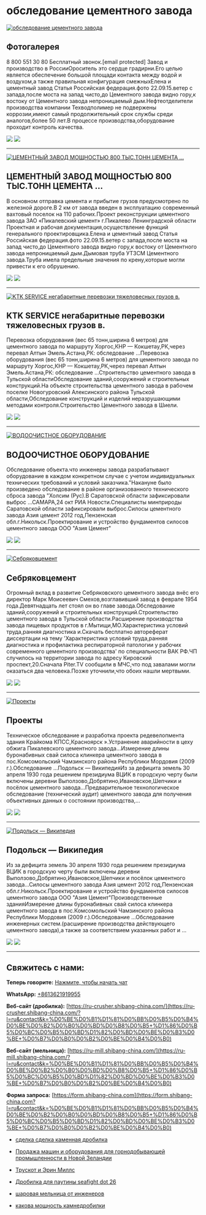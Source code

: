 # обследование цементного завода

<a href="https://swt.shibang-china.com/?l=ru&img&k=%D0%BE%D0%B1%D1%81%D0%BB%D0%B5%D0%B4%D0%BE%D0%B2%D0%B0%D0%BD%D0%B8%D0%B5+%D1%86%D0%B5%D0%BC%D0%B5%D0%BD%D1%82%D0%BD%D0%BE%D0%B3%D0%BE+%D0%B7%D0%B0%D0%B2%D0%BE%D0%B4%D0%B0" target="_blank">![обследование цементного завода](http://static.shibang-china.com/all-800x300/470.jpg)</a>

## Фотогалерея
8 800 551 30 80 Бесплатный звонок.[email protected] Завод и производство в РоссииОроситель это сердце градирни.Его целью является обеспечение большой площади контакта между водой и воздухом,а также правильная конфигурация смежныхЕлена и цементный завод Статья Российская федерация.фото 22.09.15.ветер с запада,после моста на запад чисто,до Цементного завода видно гору,к востоку от Цементного завода непроницаемый дым.Нефтеотделители производства компании Техводполимер не подвержены коррозии,имеют самый продолжительный срок службы среди аналогов,более 50 лет.В процессе производства,оборудование проходит контроль качества.


<a href="https://whatsapp.shibangsoft.com/WhatsApp.php" target="_blank" title="WhatsApp">![](http://static.shibang-china.com/icon/whatsapp.png)</a> <a href="https://swt.shibang-china.com/?l=ru&icon&k=%D0%BE%D0%B1%D1%81%D0%BB%D0%B5%D0%B4%D0%BE%D0%B2%D0%B0%D0%BD%D0%B8%D0%B5+%D1%86%D0%B5%D0%BC%D0%B5%D0%BD%D1%82%D0%BD%D0%BE%D0%B3%D0%BE+%D0%B7%D0%B0%D0%B2%D0%BE%D0%B4%D0%B0" target="_blank">![](http://static.shibang-china.com/icon/chat-ru.png)</a>

---

<a href="https://swt.shibang-china.com/?l=ru&img&k=%D0%BE%D0%B1%D1%81%D0%BB%D0%B5%D0%B4%D0%BE%D0%B2%D0%B0%D0%BD%D0%B8%D0%B5+%D1%86%D0%B5%D0%BC%D0%B5%D0%BD%D1%82%D0%BD%D0%BE%D0%B3%D0%BE+%D0%B7%D0%B0%D0%B2%D0%BE%D0%B4%D0%B0" target="_blank">![ЦЕМЕНТНЫЙ ЗАВОД МОЩНОСТЬЮ 800 ТЫС.ТОНН ЦЕМЕНТА …](http://static.shibang-china.com/all-800x300/170.jpg)</a>

## ЦЕМЕНТНЫЙ ЗАВОД МОЩНОСТЬЮ 800 ТЫС.ТОНН ЦЕМЕНТА …
В основном отправка цемента и прибытие грузов предусмотрено по железной дороге.В 2 км от завода введен в эксплуатацию современный вахтовый поселок на 110 рабочих.Проект реконструкции цементного завода ЗАО &#171;Пикалевский цемент&#187; г.Пикалево Ленинградской области Проектная и рабочая документация,осуществление функций генерального проектировщика.Елена и цементный завод Статья Российская федерация.фото 22.09.15.ветер с запада,после моста на запад чисто,до Цементного завода видно гору,к востоку от Цементного завода непроницаемый дым.Дымовая труба УТЗСМ Цементного завода.Труба имела предельные значения по крену,которые могли привести к его обрушению.


<a href="https://whatsapp.shibangsoft.com/WhatsApp.php" target="_blank" title="WhatsApp">![](http://static.shibang-china.com/icon/whatsapp.png)</a> <a href="https://swt.shibang-china.com/?l=ru&icon&k=%D0%BE%D0%B1%D1%81%D0%BB%D0%B5%D0%B4%D0%BE%D0%B2%D0%B0%D0%BD%D0%B8%D0%B5+%D1%86%D0%B5%D0%BC%D0%B5%D0%BD%D1%82%D0%BD%D0%BE%D0%B3%D0%BE+%D0%B7%D0%B0%D0%B2%D0%BE%D0%B4%D0%B0" target="_blank">![](http://static.shibang-china.com/icon/chat-ru.png)</a>

---

<a href="https://swt.shibang-china.com/?l=ru&img&k=%D0%BE%D0%B1%D1%81%D0%BB%D0%B5%D0%B4%D0%BE%D0%B2%D0%B0%D0%BD%D0%B8%D0%B5+%D1%86%D0%B5%D0%BC%D0%B5%D0%BD%D1%82%D0%BD%D0%BE%D0%B3%D0%BE+%D0%B7%D0%B0%D0%B2%D0%BE%D0%B4%D0%B0" target="_blank">![KTK SERVICE негабаритные перевозки тяжеловесных грузов в.](http://static.shibang-china.com/all-800x300/309.jpg)</a>

## KTK SERVICE негабаритные перевозки тяжеловесных грузов в.
Перевозка оборудования (вес 65 тонн,ширина 6 метров) для цементного завода по маршруту Хоргос,КНР — Кокшетау,РК,через перевал Алтын Эмель.Астана,РК: обследование …Перевозка оборудования (вес 65 тонн,ширина 6 метров) для цементного завода по маршруту Хоргос,КНР — Кокшетау,РК,через перевал Алтын Эмель.Астана,РК: обследование …Строительство цементного завода в Тульской областиОбследование зданий,сооружений и строительных конструкций.На объекте строительства цементного завода в рабочем поселке Новогуровский Алексинского района Тульской области,Обследование конструкций и изделий неразрушающими методами контроля.Строительство Цементного завода в Шиели.


<a href="https://whatsapp.shibangsoft.com/WhatsApp.php" target="_blank" title="WhatsApp">![](http://static.shibang-china.com/icon/whatsapp.png)</a> <a href="https://swt.shibang-china.com/?l=ru&icon&k=%D0%BE%D0%B1%D1%81%D0%BB%D0%B5%D0%B4%D0%BE%D0%B2%D0%B0%D0%BD%D0%B8%D0%B5+%D1%86%D0%B5%D0%BC%D0%B5%D0%BD%D1%82%D0%BD%D0%BE%D0%B3%D0%BE+%D0%B7%D0%B0%D0%B2%D0%BE%D0%B4%D0%B0" target="_blank">![](http://static.shibang-china.com/icon/chat-ru.png)</a>

---

<a href="https://swt.shibang-china.com/?l=ru&img&k=%D0%BE%D0%B1%D1%81%D0%BB%D0%B5%D0%B4%D0%BE%D0%B2%D0%B0%D0%BD%D0%B8%D0%B5+%D1%86%D0%B5%D0%BC%D0%B5%D0%BD%D1%82%D0%BD%D0%BE%D0%B3%D0%BE+%D0%B7%D0%B0%D0%B2%D0%BE%D0%B4%D0%B0" target="_blank">![ВОДООЧИСТНОЕ ОБОРУДОВАНИЕ](http://static.shibang-china.com/all-800x300/581.jpg)</a>

## ВОДООЧИСТНОЕ ОБОРУДОВАНИЕ
Обследование объекта.что инженеры завода разрабатывают оборудование в каждом конкретном случае с учетом индивидуальных технических требований и условий заказчика.&quot;Накануне было произведено обследование в районе организованного технического сброса завода &quot;Холсим (Рус).В Саратовской области зафиксировали выброс …САМАРА,24 окт РИА Новости.Специалисты минприроды Саратовской области зафиксировали выброс.Силосы цементного завода Азия цемент 2012 год,Пензенская обл.г.Никольск.Проектирование и устройство фундаментов силосов цементного завода ООО &quot;Азия Цемент&quot;


<a href="https://whatsapp.shibangsoft.com/WhatsApp.php" target="_blank" title="WhatsApp">![](http://static.shibang-china.com/icon/whatsapp.png)</a> <a href="https://swt.shibang-china.com/?l=ru&icon&k=%D0%BE%D0%B1%D1%81%D0%BB%D0%B5%D0%B4%D0%BE%D0%B2%D0%B0%D0%BD%D0%B8%D0%B5+%D1%86%D0%B5%D0%BC%D0%B5%D0%BD%D1%82%D0%BD%D0%BE%D0%B3%D0%BE+%D0%B7%D0%B0%D0%B2%D0%BE%D0%B4%D0%B0" target="_blank">![](http://static.shibang-china.com/icon/chat-ru.png)</a>

---

<a href="https://swt.shibang-china.com/?l=ru&img&k=%D0%BE%D0%B1%D1%81%D0%BB%D0%B5%D0%B4%D0%BE%D0%B2%D0%B0%D0%BD%D0%B8%D0%B5+%D1%86%D0%B5%D0%BC%D0%B5%D0%BD%D1%82%D0%BD%D0%BE%D0%B3%D0%BE+%D0%B7%D0%B0%D0%B2%D0%BE%D0%B4%D0%B0" target="_blank">![Себряковцемент](http://static.shibang-china.com/all-800x300/861.jpg)</a>

## Себряковцемент
Огромный вклад в развитие Себряковского цементного завода внёс его директор Марк Моисеевич Смехов,возглавивший завод в феврале 1954 года.Девятнадцать лет стоял он во главе завода.Обследование зданий,сооружений и строительных конструкций.Строительство цементного завода в Тульской области.Расширение производства завода пищевых продуктов в г.Мытищи,МО.Характеристика условий труда,ранняя диагностика и.Скачать бесплатно автореферат диссертации на тему 'Характеристика условий труда,ранняя диагностика и профилактика респираторной патологии у рабочих современного цементного производства' по специальности ВАК РФ.ЧП случилось на территории завода по адресу Кировский проспект,20.Сначала Piter.TV сообщили в МЧС,что под завалами могли оказаться два человека.Позже уточнили,что обоих нашли мертвыми.


<a href="https://whatsapp.shibangsoft.com/WhatsApp.php" target="_blank" title="WhatsApp">![](http://static.shibang-china.com/icon/whatsapp.png)</a> <a href="https://swt.shibang-china.com/?l=ru&icon&k=%D0%BE%D0%B1%D1%81%D0%BB%D0%B5%D0%B4%D0%BE%D0%B2%D0%B0%D0%BD%D0%B8%D0%B5+%D1%86%D0%B5%D0%BC%D0%B5%D0%BD%D1%82%D0%BD%D0%BE%D0%B3%D0%BE+%D0%B7%D0%B0%D0%B2%D0%BE%D0%B4%D0%B0" target="_blank">![](http://static.shibang-china.com/icon/chat-ru.png)</a>

---

<a href="https://swt.shibang-china.com/?l=ru&img&k=%D0%BE%D0%B1%D1%81%D0%BB%D0%B5%D0%B4%D0%BE%D0%B2%D0%B0%D0%BD%D0%B8%D0%B5+%D1%86%D0%B5%D0%BC%D0%B5%D0%BD%D1%82%D0%BD%D0%BE%D0%B3%D0%BE+%D0%B7%D0%B0%D0%B2%D0%BE%D0%B4%D0%B0" target="_blank">![Проекты](http://static.shibang-china.com/all-800x300/1116.jpg)</a>

## Проекты
Техническое обследование и разработка проекта редевелопмента здания Крайкома КПСС,Красноярск &#187;.Устранение аварийности в цеху обжига Пикалевского цементного завода…Измерение длины буронабивных свай силоса клинкера цементного завода в пос.Комсомольский Чамзинского района Республики Мордовия (2009 г.).Обследование …Подольск — ВикипедияИз за дефицита земель 30 апреля 1930 года решением президиума ВЦИК в городскую черту были включены деревни Выползово,Добрятино,Ивановское,Шепчики и посёлок цементного завода…Предварительное технологическое обследование (технический аудит) цементного завода для получения объективных данных о состоянии производства,…


<a href="https://whatsapp.shibangsoft.com/WhatsApp.php" target="_blank" title="WhatsApp">![](http://static.shibang-china.com/icon/whatsapp.png)</a> <a href="https://swt.shibang-china.com/?l=ru&icon&k=%D0%BE%D0%B1%D1%81%D0%BB%D0%B5%D0%B4%D0%BE%D0%B2%D0%B0%D0%BD%D0%B8%D0%B5+%D1%86%D0%B5%D0%BC%D0%B5%D0%BD%D1%82%D0%BD%D0%BE%D0%B3%D0%BE+%D0%B7%D0%B0%D0%B2%D0%BE%D0%B4%D0%B0" target="_blank">![](http://static.shibang-china.com/icon/chat-ru.png)</a>

---

<a href="https://swt.shibang-china.com/?l=ru&img&k=%D0%BE%D0%B1%D1%81%D0%BB%D0%B5%D0%B4%D0%BE%D0%B2%D0%B0%D0%BD%D0%B8%D0%B5+%D1%86%D0%B5%D0%BC%D0%B5%D0%BD%D1%82%D0%BD%D0%BE%D0%B3%D0%BE+%D0%B7%D0%B0%D0%B2%D0%BE%D0%B4%D0%B0" target="_blank">![Подольск — Википедия](http://static.shibang-china.com/all-800x300/629.jpg)</a>

## Подольск — Википедия
Из за дефицита земель 30 апреля 1930 года решением президиума ВЦИК в городскую черту были включены деревни Выползово,Добрятино,Ивановское,Шепчики и посёлок цементного завода…Силосы цементного завода Азия цемент 2012 год,Пензенская обл.г.Никольск.Проектирование и устройство фундаментов силосов цементного завода ООО &quot;Азия Цемент&quot;Производственные зданияИзмерение длины буронабивных свай силоса клинкера цементного завода в пос.Комсомольский Чамзинского района Республики Мордовия (2009 г.).Обследование …Обследование инженерных систем.(расширение производства действующего цементного завода),а также за соответствием указанных работ и …


<a href="https://whatsapp.shibangsoft.com/WhatsApp.php" target="_blank" title="WhatsApp">![](http://static.shibang-china.com/icon/whatsapp.png)</a> <a href="https://swt.shibang-china.com/?l=ru&icon&k=%D0%BE%D0%B1%D1%81%D0%BB%D0%B5%D0%B4%D0%BE%D0%B2%D0%B0%D0%BD%D0%B8%D0%B5+%D1%86%D0%B5%D0%BC%D0%B5%D0%BD%D1%82%D0%BD%D0%BE%D0%B3%D0%BE+%D0%B7%D0%B0%D0%B2%D0%BE%D0%B4%D0%B0" target="_blank">![](http://static.shibang-china.com/icon/chat-ru.png)</a>

---
## Свяжитесь с нами:

**Теперь говорите:** [Нажмите, чтобы начать чат](https://swt.shibang-china.com?l=ru&contact&k=%D0%BE%D0%B1%D1%81%D0%BB%D0%B5%D0%B4%D0%BE%D0%B2%D0%B0%D0%BD%D0%B8%D0%B5+%D1%86%D0%B5%D0%BC%D0%B5%D0%BD%D1%82%D0%BD%D0%BE%D0%B3%D0%BE+%D0%B7%D0%B0%D0%B2%D0%BE%D0%B4%D0%B0)

**WhatsApp:**  [+8613621919955](https://whatsapp.shibangsoft.com/WhatsApp.php)

**Веб-сайт (дробилка):** [https://ru-crusher.shibang-china.com/](https://ru-crusher.shibang-china.com/?l=ru&contact&k=%D0%BE%D0%B1%D1%81%D0%BB%D0%B5%D0%B4%D0%BE%D0%B2%D0%B0%D0%BD%D0%B8%D0%B5+%D1%86%D0%B5%D0%BC%D0%B5%D0%BD%D1%82%D0%BD%D0%BE%D0%B3%D0%BE+%D0%B7%D0%B0%D0%B2%D0%BE%D0%B4%D0%B0)

**Веб-сайт (мельница):** [https://ru-mill.shibang-china.com/](https://ru-mill.shibang-china.com/?l=ru&contact&k=%D0%BE%D0%B1%D1%81%D0%BB%D0%B5%D0%B4%D0%BE%D0%B2%D0%B0%D0%BD%D0%B8%D0%B5+%D1%86%D0%B5%D0%BC%D0%B5%D0%BD%D1%82%D0%BD%D0%BE%D0%B3%D0%BE+%D0%B7%D0%B0%D0%B2%D0%BE%D0%B4%D0%B0)

**Форма запроса:** [https://form.shibang-china.com](https://form.shibang-china.com?l=ru&contact&k=%D0%BE%D0%B1%D1%81%D0%BB%D0%B5%D0%B4%D0%BE%D0%B2%D0%B0%D0%BD%D0%B8%D0%B5+%D1%86%D0%B5%D0%BC%D0%B5%D0%BD%D1%82%D0%BD%D0%BE%D0%B3%D0%BE+%D0%B7%D0%B0%D0%B2%D0%BE%D0%B4%D0%B0)

* [сделка сделка каменная дробилка](../131/%D1%81%D0%B4%D0%B5%D0%BB%D0%BA%D0%B0%20%D1%81%D0%B4%D0%B5%D0%BB%D0%BA%D0%B0%20%D0%BA%D0%B0%D0%BC%D0%B5%D0%BD%D0%BD%D0%B0%D1%8F%20%D0%B4%D1%80%D0%BE%D0%B1%D0%B8%D0%BB%D0%BA%D0%B0.md)

* [Продажа машин и оборудования для горнодобывающей промышленности в Новой Зеландии](../133/%D0%9F%D1%80%D0%BE%D0%B4%D0%B0%D0%B6%D0%B0%20%D0%BC%D0%B0%D1%88%D0%B8%D0%BD%20%D0%B8%20%D0%BE%D0%B1%D0%BE%D1%80%D1%83%D0%B4%D0%BE%D0%B2%D0%B0%D0%BD%D0%B8%D1%8F%20%D0%B4%D0%BB%D1%8F%20%D0%B3%D0%BE%D1%80%D0%BD%D0%BE%D0%B4%D0%BE%D0%B1%D1%8B%D0%B2%D0%B0%D1%8E%D1%89%D0%B5%D0%B9%20%D0%BF%D1%80%D0%BE%D0%BC%D1%8B%D1%88%D0%BB%D0%B5%D0%BD%D0%BD%D0%BE%D1%81%D1%82%D0%B8%20%D0%B2%20%D0%9D%D0%BE%D0%B2%D0%BE%D0%B9%20%D0%97%D0%B5%D0%BB%D0%B0%D0%BD%D0%B4%D0%B8%D0%B8.md)

* [Трускот и Эрин Миллс](../133/%D0%A2%D1%80%D1%83%D1%81%D0%BA%D0%BE%D1%82%20%D0%B8%20%D0%AD%D1%80%D0%B8%D0%BD%20%D0%9C%D0%B8%D0%BB%D0%BB%D1%81.md)

* [Дробилка для паутины seafight dot 26](../131/%D0%94%D1%80%D0%BE%D0%B1%D0%B8%D0%BB%D0%BA%D0%B0%20%D0%B4%D0%BB%D1%8F%20%D0%BF%D0%B0%D1%83%D1%82%D0%B8%D0%BD%D1%8B%20seafight%20dot%2026.md)

* [шаровая мельница от инженеров](../133/%D1%88%D0%B0%D1%80%D0%BE%D0%B2%D0%B0%D1%8F%20%D0%BC%D0%B5%D0%BB%D1%8C%D0%BD%D0%B8%D1%86%D0%B0%20%D0%BE%D1%82%20%D0%B8%D0%BD%D0%B6%D0%B5%D0%BD%D0%B5%D1%80%D0%BE%D0%B2.md)

* [какова мощность камнедробилки](../132/%D0%BA%D0%B0%D0%BA%D0%BE%D0%B2%D0%B0%20%D0%BC%D0%BE%D1%89%D0%BD%D0%BE%D1%81%D1%82%D1%8C%20%D0%BA%D0%B0%D0%BC%D0%BD%D0%B5%D0%B4%D1%80%D0%BE%D0%B1%D0%B8%D0%BB%D0%BA%D0%B8.md)